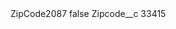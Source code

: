 <?xml version="1.0" encoding="UTF-8"?>
<CustomMetadata xmlns="http://soap.sforce.com/2006/04/metadata" xmlns:xsi="http://www.w3.org/2001/XMLSchema-instance" xmlns:xsd="http://www.w3.org/2001/XMLSchema">
    <label>ZipCode2087</label>
    <protected>false</protected>
    <values>
        <field>Zipcode__c</field>
        <value xsi:type="xsd:string">33415</value>
    </values>
</CustomMetadata>
